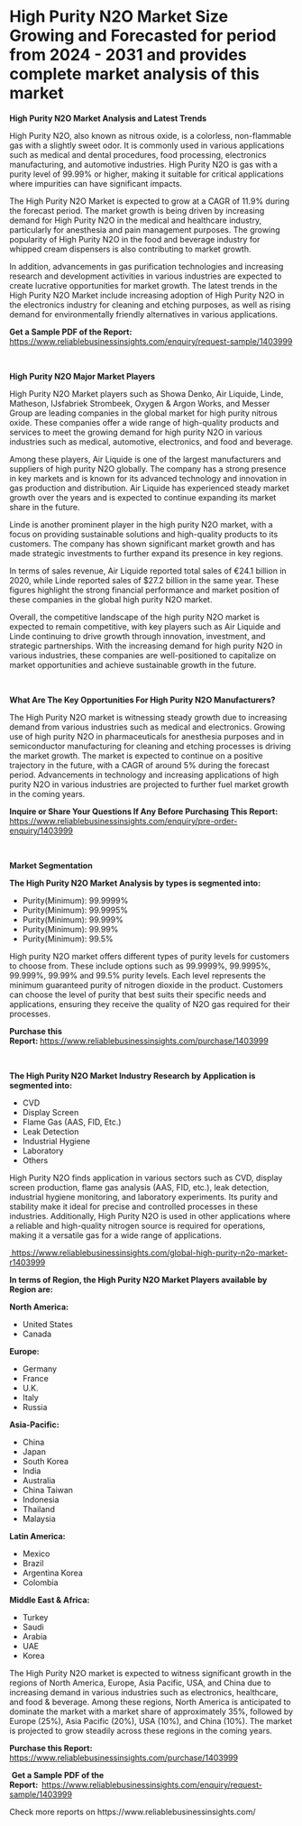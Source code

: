<p><h1>High Purity N2O Market Size Growing and Forecasted for period from 2024 - 2031 and provides complete market analysis of this market</h1></p><p><strong>High Purity N2O Market Analysis and Latest Trends</strong></p>
<p><p>High Purity N2O, also known as nitrous oxide, is a colorless, non-flammable gas with a slightly sweet odor. It is commonly used in various applications such as medical and dental procedures, food processing, electronics manufacturing, and automotive industries. High Purity N2O is gas with a purity level of 99.99% or higher, making it suitable for critical applications where impurities can have significant impacts.</p><p>The High Purity N2O Market is expected to grow at a CAGR of 11.9% during the forecast period. The market growth is being driven by increasing demand for High Purity N2O in the medical and healthcare industry, particularly for anesthesia and pain management purposes. The growing popularity of High Purity N2O in the food and beverage industry for whipped cream dispensers is also contributing to market growth.</p><p>In addition, advancements in gas purification technologies and increasing research and development activities in various industries are expected to create lucrative opportunities for market growth. The latest trends in the High Purity N2O Market include increasing adoption of High Purity N2O in the electronics industry for cleaning and etching purposes, as well as rising demand for environmentally friendly alternatives in various applications.</p></p>
<p><strong>Get a Sample PDF of the Report:&nbsp;</strong> <a href="https://www.reliablebusinessinsights.com/enquiry/request-sample/1403999">https://www.reliablebusinessinsights.com/enquiry/request-sample/1403999</a></p>
<p>&nbsp;</p>
<p><strong>High Purity N2O Major Market Players</strong></p>
<p><p>High Purity N2O Market players such as Showa Denko, Air Liquide, Linde, Matheson, IJsfabriek Strombeek, Oxygen & Argon Works, and Messer Group are leading companies in the global market for high purity nitrous oxide. These companies offer a wide range of high-quality products and services to meet the growing demand for high purity N2O in various industries such as medical, automotive, electronics, and food and beverage.</p><p>Among these players, Air Liquide is one of the largest manufacturers and suppliers of high purity N2O globally. The company has a strong presence in key markets and is known for its advanced technology and innovation in gas production and distribution. Air Liquide has experienced steady market growth over the years and is expected to continue expanding its market share in the future.</p><p>Linde is another prominent player in the high purity N2O market, with a focus on providing sustainable solutions and high-quality products to its customers. The company has shown significant market growth and has made strategic investments to further expand its presence in key regions.</p><p>In terms of sales revenue, Air Liquide reported total sales of €24.1 billion in 2020, while Linde reported sales of $27.2 billion in the same year. These figures highlight the strong financial performance and market position of these companies in the global high purity N2O market.</p><p>Overall, the competitive landscape of the high purity N2O market is expected to remain competitive, with key players such as Air Liquide and Linde continuing to drive growth through innovation, investment, and strategic partnerships. With the increasing demand for high purity N2O in various industries, these companies are well-positioned to capitalize on market opportunities and achieve sustainable growth in the future.</p></p>
<p>&nbsp;</p>
<p><strong>What Are The Key Opportunities For High Purity N2O Manufacturers?</strong></p>
<p><p>The High Purity N2O market is witnessing steady growth due to increasing demand from various industries such as medical and electronics. Growing use of high purity N2O in pharmaceuticals for anesthesia purposes and in semiconductor manufacturing for cleaning and etching processes is driving the market growth. The market is expected to continue on a positive trajectory in the future, with a CAGR of around 5% during the forecast period. Advancements in technology and increasing applications of high purity N2O in various industries are projected to further fuel market growth in the coming years.</p></p>
<p><strong>Inquire or Share Your Questions If Any Before Purchasing This Report:</strong> <a href="https://www.reliablebusinessinsights.com/enquiry/pre-order-enquiry/1403999">https://www.reliablebusinessinsights.com/enquiry/pre-order-enquiry/1403999</a></p>
<p>&nbsp;</p>
<p><strong>Market Segmentation</strong></p>
<p><strong>The High Purity N2O Market Analysis by types is segmented into:</strong></p>
<p><ul><li>Purity(Minimum): 99.9999%</li><li>Purity(Minimum): 99.9995%</li><li>Purity(Minimum): 99.999%</li><li>Purity(Minimum): 99.99%</li><li>Purity(Minimum): 99.5%</li></ul></p>
<p><p>High purity N2O market offers different types of purity levels for customers to choose from. These include options such as 99.9999%, 99.9995%, 99.999%, 99.99% and 99.5% purity levels. Each level represents the minimum guaranteed purity of nitrogen dioxide in the product. Customers can choose the level of purity that best suits their specific needs and applications, ensuring they receive the quality of N2O gas required for their processes.</p></p>
<p><strong>Purchase this Report:&nbsp;</strong><a href="https://www.reliablebusinessinsights.com/purchase/1403999">https://www.reliablebusinessinsights.com/purchase/1403999</a></p>
<p>&nbsp;</p>
<p><strong>The High Purity N2O Market Industry Research by Application is segmented into:</strong></p>
<p><ul><li>CVD</li><li>Display Screen</li><li>Flame Gas (AAS, FID, Etc.)</li><li>Leak Detection</li><li>Industrial Hygiene</li><li>Laboratory</li><li>Others</li></ul></p>
<p><p>High Purity N2O finds application in various sectors such as CVD, display screen production, flame gas analysis (AAS, FID, etc.), leak detection, industrial hygiene monitoring, and laboratory experiments. Its purity and stability make it ideal for precise and controlled processes in these industries. Additionally, High Purity N2O is used in other applications where a reliable and high-quality nitrogen source is required for operations, making it a versatile gas for a wide range of applications.</p></p>
<p><a href="https://www.reliablebusinessinsights.com/global-high-purity-n2o-market-r1403999">&nbsp;https://www.reliablebusinessinsights.com/global-high-purity-n2o-market-r1403999</a></p>
<p><strong>In terms of Region, the High Purity N2O Market Players available by Region are:</strong></p>
<p>
    <p> <strong> North America: </strong>
        <ul>
            <li>United States</li>
            <li>Canada</li>
        </ul>
        </p> 
    <p> <strong> Europe: </strong>
        <ul>
            <li>Germany</li>
            <li>France</li>
            <li>U.K.</li>
            <li>Italy</li>
            <li>Russia</li>
        </ul>
        </p> 
    <p> <strong> Asia-Pacific: </strong>
        <ul>
            <li>China</li>
            <li>Japan</li>
            <li>South Korea</li>
            <li>India</li>
            <li>Australia</li>
            <li>China Taiwan</li>
            <li>Indonesia</li>
            <li>Thailand</li>
            <li>Malaysia</li>
        </ul>
        </p> 
    <p> <strong> Latin America: </strong>
        <ul>
            <li>Mexico</li>
            <li>Brazil</li>
            <li>Argentina Korea</li>
            <li>Colombia</li>
        </ul>
        </p> 
    <p> <strong> Middle East & Africa: </strong>
        <ul>
            <li>Turkey</li>
            <li>Saudi</li>
            <li>Arabia</li>
            <li>UAE</li>
            <li>Korea</li>
        </ul>
    </p>
    </p>
<p><p>The High Purity N2O market is expected to witness significant growth in the regions of North America, Europe, Asia Pacific, USA, and China due to increasing demand in various industries such as electronics, healthcare, and food & beverage. Among these regions, North America is anticipated to dominate the market with a market share of approximately 35%, followed by Europe (25%), Asia Pacific (20%), USA (10%), and China (10%). The market is projected to grow steadily across these regions in the coming years.</p></p>
<p><strong>Purchase this Report: </strong><a href="https://www.reliablebusinessinsights.com/purchase/1403999">https://www.reliablebusinessinsights.com/purchase/1403999</a></p>
<p>&nbsp;<strong>Get a Sample PDF of the Report:&nbsp;&nbsp;</strong><a href="https://www.reliablebusinessinsights.com/enquiry/request-sample/1403999">https://www.reliablebusinessinsights.com/enquiry/request-sample/1403999</a></p>
<p><strong></strong></p>
<p>Check more reports on https://www.reliablebusinessinsights.com/</p>